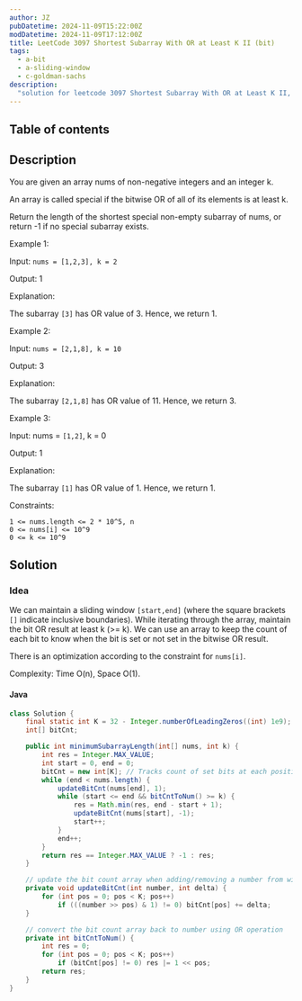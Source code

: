 ```yaml
---
author: JZ
pubDatetime: 2024-11-09T15:22:00Z
modDatetime: 2024-11-09T17:12:00Z
title: LeetCode 3097 Shortest Subarray With OR at Least K II (bit)
tags:
  - a-bit
  - a-sliding-window
  - c-goldman-sachs
description:
  "solution for leetcode 3097 Shortest Subarray With OR at Least K II, tags: bit, sliding-window, array"
---
```



## Table of contents

## Description

You are given an array nums of non-negative integers and an integer k.

An array is called special if the bitwise OR of all of its elements is at least k.

Return the length of the shortest special non-empty subarray of nums, or return -1 if no special subarray exists.

Example 1:

Input: `nums = [1,2,3], k = 2`

Output: 1

Explanation:

The subarray `[3]` has OR value of 3. Hence, we return 1.

Example 2:

Input: `nums = [2,1,8], k = 10`

Output: 3

Explanation:

The subarray `[2,1,8]` has OR value of 11. Hence, we return 3.

Example 3:

Input: nums = `[1,2]`, k = 0

Output: 1

Explanation:

The subarray `[1]` has OR value of 1. Hence, we return 1.

Constraints:

```
1 <= nums.length <= 2 * 10^5, n
0 <= nums[i] <= 10^9
0 <= k <= 10^9
```

## Solution

### Idea

We can maintain a sliding window `[start,end]` (where the square brackets `[]` indicate inclusive boundaries). While iterating through the array, maintain the bit OR result at least k (>= k). We can use an array to keep the count of each bit to know when the bit is set or not set in the bitwise OR result.

There is an optimization according to the constraint for `nums[i]`.

Complexity: Time O(n), Space O(1).

#### Java

```java
class Solution {
    final static int K = 32 - Integer.numberOfLeadingZeros((int) 1e9);
    int[] bitCnt;

    public int minimumSubarrayLength(int[] nums, int k) {
        int res = Integer.MAX_VALUE;
        int start = 0, end = 0;
        bitCnt = new int[K]; // Tracks count of set bits at each position
        while (end < nums.length) {
            updateBitCnt(nums[end], 1);
            while (start <= end && bitCntToNum() >= k) {
                res = Math.min(res, end - start + 1);
                updateBitCnt(nums[start], -1);
                start++;
            }
            end++;
        }
        return res == Integer.MAX_VALUE ? -1 : res;
    }

    // update the bit count array when adding/removing a number from window
    private void updateBitCnt(int number, int delta) {
        for (int pos = 0; pos < K; pos++)
            if (((number >> pos) & 1) != 0) bitCnt[pos] += delta;
    }

    // convert the bit count array back to number using OR operation
    private int bitCntToNum() {
        int res = 0;
        for (int pos = 0; pos < K; pos++)
            if (bitCnt[pos] != 0) res |= 1 << pos;
        return res;
    }
}
```
